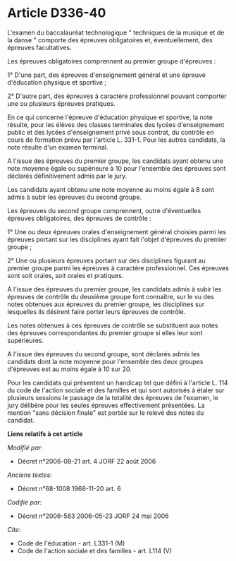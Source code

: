 # Article D336-40

L'examen du baccalauréat technologique " techniques de la musique et de la danse " comporte des épreuves obligatoires et,
éventuellement, des épreuves facultatives.

Les épreuves obligatoires comprennent au premier groupe d'épreuves :

1° D'une part, des épreuves d'enseignement général et une épreuve d'éducation physique et sportive ;

2° D'autre part, des épreuves à caractère professionnel pouvant comporter une ou plusieurs épreuves pratiques.

En ce qui concerne l'épreuve d'éducation physique et sportive, la note résulte, pour les élèves des classes terminales des
lycées d'enseignement public et des lycées d'enseignement privé sous contrat, du contrôle en cours de formation prévu par
l'article L. 331-1. Pour les autres candidats, la note résulte d'un examen terminal.

A l'issue des épreuves du premier groupe, les candidats ayant obtenu une note moyenne égale ou supérieure à 10 pour
l'ensemble des épreuves sont déclarés définitivement admis par le jury.

Les candidats ayant obtenu une note moyenne au moins égale à 8 sont admis à subir les épreuves du second groupe.

Les épreuves du second groupe comprennent, outre d'éventuelles épreuves obligatoires, des épreuves de contrôle :

1° Une ou deux épreuves orales d'enseignement général choisies parmi les épreuves portant sur les disciplines ayant fait
l'objet d'épreuves du premier groupe ;

2° Une ou plusieurs épreuves portant sur des disciplines figurant au premier groupe parmi les épreuves à caractère
professionnel. Ces épreuves sont soit orales, soit orales et pratiques.

A l'issue des épreuves du premier groupe, les candidats admis à subir les épreuves de contrôle du deuxième groupe font
connaître, sur le vu des notes obtenues aux épreuves du premier groupe, les disciplines sur lesquelles ils désirent faire
porter leurs épreuves de contrôle.

Les notes obtenues à ces épreuves de contrôle se substituent aux notes des épreuves correspondantes du premier groupe si
elles leur sont supérieures.

A l'issue des épreuves du second groupe, sont déclarés admis les candidats dont la note moyenne pour l'ensemble des deux
groupes d'épreuves est au moins égale à 10 sur 20.

Pour les candidats qui présentent un handicap tel que défini à l'article L. 114 du code de l'action sociale et des familles
et qui sont autorisés à étaler sur plusieurs sessions le passage de la totalité des épreuves de l'examen, le jury délibère
pour les seules épreuves effectivement présentées. La mention "sans décision finale" est portée sur le relevé des notes du
candidat.

**Liens relatifs à cet article**

_Modifié par_:

  - Décret n°2006-08-21 art. 4 JORF 22 août 2006

_Anciens textes_:

  - Décret n°68-1008 1968-11-20 art. 6

_Codifié par_:

  - Décret n°2006-583 2006-05-23 JORF 24 mai 2006

_Cite_:

  - Code de l'éducation - art. L331-1 (M)
  - Code de l'action sociale et des familles - art. L114 (V)
